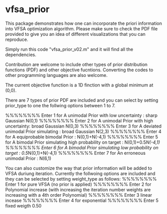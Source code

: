 # vfsa_prior

This package demonstrates how one can incorporate the priori information into VFSA optimization algorithm. Please make sure to check the PDF file provided to give you an idea of different visualizations that you can reproduce.


Simply run this code "vfsa_prior_v02.m" and it will find all the dependencies.

Contribution are welcome to include other types of prior distribution functions (PDF) and other objective fucntions.
Converting the codes to other programming languages are also welcome.

The current objective function is a 1D finction with a global minimum at (0,0).

There are 7 types of prior PDF are included and you can select by setting prior_type to one the follwing options between 1 to 7. 

%%%%%%%% Enter 1 for A unimodal Prior with low uncertainty :  sharp Gaussian N(0,1)
%%%%%%%% Enter 2 for A unimodal Prior with high uncertainty: broad Gaussian N(0,3)
%%%%%%%% Enter 3 for A deviated unimodal Prior simulating : broad Gaussian N(2,3)
%%%%%%%% Enter 4 for A equiprobable bimodal Prior : N(0,1)+N(-4,1)
%%%%%%%% Enter 5 for A bimodal Prior simulating high probability on target : N(0,1)+0.5*N(-4,1)
%%%%%%%% Enter 6 for A bimodal Prior simulating low probability on target : 0.5*N(0,1)+N(-4,1)
%%%%%%%% Enter 7 for An erroneous unimodal Prior  : N(6,1)


You can also customize the way that prior information will be added to VFSA duriung iteration. Currently the follwoing options are included and they can be selected by setting weight_type as follows:
%%%%%%%% Enter 1 for pure VFSA (no prior is applied)
%%%%%%%% Enter 2 for Polynomial increase (with increasing the iteration number weights are increasing with a 4th order Polynomial)
%%%%%%%% Enter 3 linear incease 
%%%%%%%% Enter 4 for exponential
%%%%%%%% Enter 5 fixed weigth 0.50 





